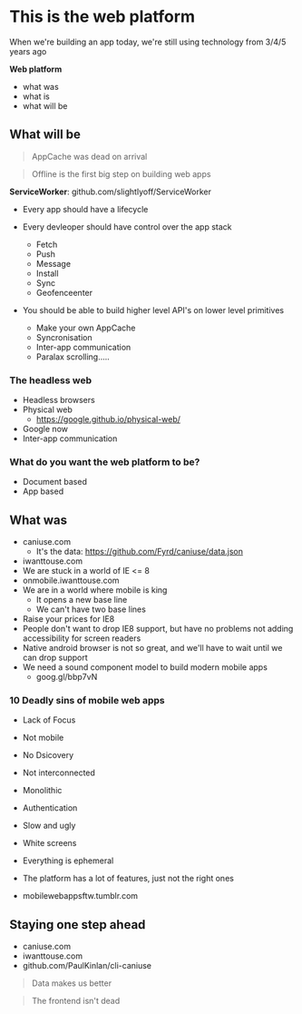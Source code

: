 # This is the web platform

When we're building an app today, we're still using technology from 3/4/5 years ago

**Web platform**
* what was
* what is
* what will be

## What will be
> AppCache was dead on arrival

> Offline is the first big step on building web apps

**ServiceWorker**: github.com/slightlyoff/ServiceWorker

* Every app should have a lifecycle

* Every devleoper should have control over the app stack
	* Fetch
	* Push
	* Message
	* Install
	* Sync
	* Geofenceenter
 
* You should be able to build higher level API's on lower level primitives
	* Make your own AppCache
	* Syncronisation
	* Inter-app communication
	* Paralax scrolling.....
 
### The headless web
* Headless browsers
* Physical web
	* https://google.github.io/physical-web/
* Google now
* Inter-app communication
 

### What do you want the web platform to be?
* Document based 
* App based
 
## What was
* caniuse.com
	* It's the data: https://github.com/Fyrd/caniuse/data.json
* iwanttouse.com
* We are stuck in a world of IE <= 8
* onmobile.iwanttouse.com
* We are in a world where mobile is king
	* It opens a new base line
	* We can't have two base lines
* Raise your prices for IE8
* People don't want to drop IE8 support, but have no problems not adding accessibility for screen readers
* Native android browser is not so great, and we'll have to wait until we can drop support
* We need a sound component model to build modern mobile apps
	* goog.gl/bbp7vN
 
### 10 Deadly sins of mobile web apps
* Lack of Focus
* Not mobile
* No Dsicovery
* Not interconnected
* Monolithic
* Authentication
* Slow and ugly
* White screens

* Everything is ephemeral
 
* The platform has a lot of features, just not the right ones

* mobilewebappsftw.tumblr.com
 
## Staying one step ahead
* caniuse.com
* iwanttouse.com
* github.com/PaulKinlan/cli-caniuse
 
> Data makes us better

> The frontend isn't dead
